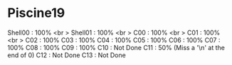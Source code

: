 # Piscine19

Shell00 : 100% <br \>
Shell01 : 100% <br \>
C00 : 100% <br \>
C01 : 100% <br \>
C02 : 100%
C03 : 100%
C04 : 100%
C05 : 100%
C06 : 100%
C07 : 100% 
C08 : 100% 
C09 : 100%
C10 : Not Done
C11 : 50% (Miss a '\n' at the end of 0)
C12 : Not Done
C13 : Not Done
